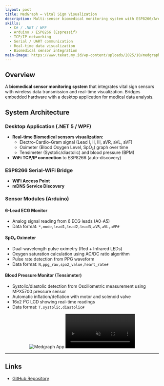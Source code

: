 ```yaml
---
layout: post
title: MedGraph — Vital Sign Visualization
description: Multi-sensor biomedical monitoring system with ESP8266/Arduino integration and real-time WPF visualization for ECG, SpO₂, and blood pressure.
skills:
  - C# / .NET / WPF
  - Arduino / ESP8266 (Espressif)
  - TCP/IP networking
  - Serial / UART communication
  - Real-time data visualization
  - Biomedical sensor integration
main-image: https://www.tekat.my.id/wp-content/uploads/2025/10/medgraph-snap.png.webp
---
```


## Overview

A **biomedical sensor monitoring system** that integrates vital sign sensors with wireless data transmission and real-time visualization. Bridges embedded hardware with a desktop application for medical data analysis.

## System Architecture

### Desktop Application (.NET 5 / WPF)
- **Real-time Biomedical sensors visualization:**
  - Electro-Cardio-Gram signal (Lead I, II, III, aVR, aVL, aVF)
  - Oximeter (Blood Oxygen Level, SpO₂) graph over time
  - Tensimeter (Systolic/diastolic) and blood pressure (BPM)
- **WiFi TCP/IP connection** to ESP8266 (auto-discovery)

### ESP8266 Serial-WiFi Bridge
- **WiFi Access Point**
- **mDNS Service Discovery**

### Sensor Modules (Arduino)

#### 6-Lead ECG Monitor
- Analog signal reading from 6 ECG leads (A0-A5)
- Data format: `*,mode,lead1,lead2,lead3,aVR,aVL,aVF#`

#### SpO₂ Oximeter
- Dual-wavelength pulse oximetry (Red + Infrared LEDs)
- Oxygen saturation calculation using AC/DC ratio algorithm
- Pulse rate detection from PPG waveform
- Data format: `N,ppg_raw,spo2_value,heart_rate#`

#### Blood Pressure Monitor (Tensimeter)
- Systolic/diastolic detection from Oscillometric measurement using MPX5700 pressure sensor
- Automatic inflation/deflation with motor and solenoid valve
- 16x2 I²C LCD showing real-time readings
- Data format: `T,systolic,diastolic#`

<div style="text-align:center">
  <img data-src="https://www.tekat.my.id/wp-content/uploads/2025/10/medgraph-snap.png.webp" alt="Medgraph App" style="max-height: 400px; max-width: 45%"/>
  <video data-src="https://www.tekat.my.id/wp-content/uploads/2025/10/medgraph-run.mp4" autoplay muted loop style="max-height: 400px; max-width: 45%"/>
</div>

---

## Links
- [GitHub Repository](https://github.com/ha-ves/medgraph)
